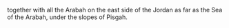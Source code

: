 together with all the Arabah on the east side of the Jordan as far as the Sea of the Arabah, under the slopes of Pisgah.

